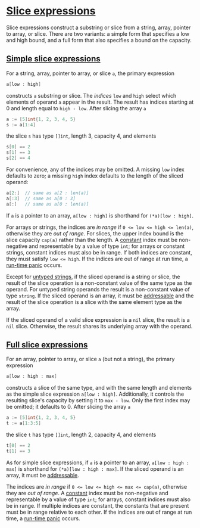 # [Slice expressions](#slice-expressions)

Slice expressions construct a substring or slice from a string, array, pointer to array, or slice. There are two variants: a simple form that specifies a low and high bound, and a full form that also specifies a bound on the capacity.

## [Simple slice expressions](#simple-slice-expressions)

For a string, array, pointer to array, or slice `a`, the primary expression

```go
a[low : high]
```

constructs `a` substring or slice. The *indices* `low` and `high` select which elements of operand `a` appear in the result. The result has indices starting at 0 and length equal to `high - low`. After slicing the array `a`

```go
a := [5]int{1, 2, 3, 4, 5}
s := a[1:4]
```

the slice `s` has type `[]int`, length 3, capacity 4, and elements

```go
s[0] == 2
s[1] == 3
s[2] == 4
```

For convenience, any of the indices may be omitted. A missing `low` index defaults to zero; a missing `high` index defaults to the length of the sliced operand:

```go
a[2:]  // same as a[2 : len(a)]
a[:3]  // same as a[0 : 3]
a[:]   // same as a[0 : len(a)]
```

If `a` is a pointer to an array, `a[low : high]` is shorthand for `(*a)[low : high]`.

For arrays or strings, the indices are *in range* if `0 <= low <= high <= len(a)`, otherwise they are *out of range*. For slices, the upper index bound is the slice capacity `cap(a)` rather than the length. A [constant](/Constants/) index must be non-negative and representable by a value of type `int`; for arrays or constant strings, constant indices must also be in range. If both indices are constant, they must satisfy `low <= high`. If the indices are out of range at run time, a [run-time panic](/Run-time%20panics/) occurs.

Except for [untyped strings](/Constatns/), if the sliced operand is a string or slice, the result of the slice operation is a non-constant value of the same type as the operand. For untyped string operands the result is a non-constant value of type `string`. If the sliced operand is an array, it must be [addressable](/Expressions/address_operators.html) and the result of the slice operation is a slice with the same element type as the array.

If the sliced operand of a valid slice expression is a `nil` slice, the result is a `nil` slice. Otherwise, the result shares its underlying array with the operand.

## [Full slice expressions](#full-slice-expressions)

For an array, pointer to array, or slice `a` (but not a string), the primary expression

```go
a[low : high : max]
```

constructs a slice of the same type, and with the same length and elements as the simple slice expression `a[low : high]`. Additionally, it controls the resulting slice's capacity by setting it to `max - low`. Only the first index may be omitted; it defaults to 0. After slicing the array `a`

```go
a := [5]int{1, 2, 3, 4, 5}
t := a[1:3:5]
```

the slice `t` has type `[]int`, length 2, capacity 4, and elements

```go
t[0] == 2
t[1] == 3
```

As for simple slice expressions, if `a` is a pointer to an array, `a[low : high : max]` is shorthand for `(*a)[low : high : max]`. If the sliced operand is an array, it must be [addressable](/Expressions/address_operators.html).

The indices are *in range* if `0 <= low <= high <= max <= cap(a)`, otherwise they are *out of range*. A [constant](/Constants/) index must be non-negative and representable by a value of type `int`; for arrays, constant indices must also be in range. If multiple indices are constant, the constants that are present must be in range relative to each other. If the indices are out of range at run time, a [run-time panic](/Run-time%20panics/) occurs.
